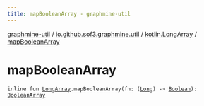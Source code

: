 ```yaml
---
title: mapBooleanArray - graphmine-util
---
```


[graphmine-util](../../index.html) / [io.github.sof3.graphmine.util](../index.html) / [kotlin.LongArray](index.html) / [mapBooleanArray](./map-boolean-array.html)

# mapBooleanArray

`inline fun `[`LongArray`](https://kotlinlang.org/api/latest/jvm/stdlib/kotlin/-long-array/index.html)`.mapBooleanArray(fn: (`[`Long`](https://kotlinlang.org/api/latest/jvm/stdlib/kotlin/-long/index.html)`) -> `[`Boolean`](https://kotlinlang.org/api/latest/jvm/stdlib/kotlin/-boolean/index.html)`): `[`BooleanArray`](https://kotlinlang.org/api/latest/jvm/stdlib/kotlin/-boolean-array/index.html)